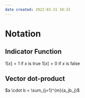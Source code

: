 ```yaml
---
date created: 2022-03-31 10:33
---
```


# Notation

## Indicator Function
$1[x] = 1$ if $x$ is true
$1[x] = 0$ if $x$ is false

## Vector dot-product
$a \cdot b = \sum_{j=1}^{m}{a_jb_j}$